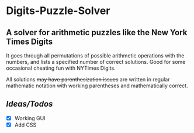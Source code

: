 # Digits-Puzzle-Solver
## A solver for arithmetic puzzles like the New York Times Digits

It goes through all permutations of possible arithmetic operations with the numbers, and lists a specified number of correct solutions. Good for some occasional cheating fun with NYTimes Digits.

All solutions ~~may have parenthesization issues~~ are written in regular mathematic notation with working parentheses and mathematically correct. 


## *Ideas/Todos*
- [x] Working GUI
- [x] Add CSS